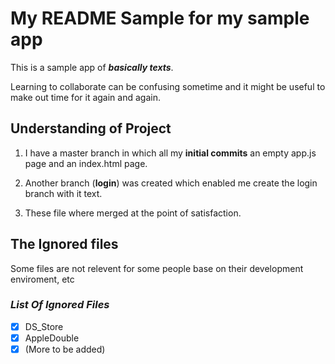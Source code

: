 # My README Sample for my sample app
This is a sample app of __*basically texts*__.

Learning to collaborate can be confusing sometime and it might be useful to make out time for it again and again.

## Understanding of Project
1. I have a master branch in which all my **initial commits** an empty app.js page and an index.html page.

1. Another branch (**login**) was created which enabled me create the login branch with it text.

1. These file where merged at the point of satisfaction.

## The Ignored files
Some files are not relevent for some people base on their development enviroment, etc
### *List Of Ignored Files*
* [x] DS_Store
* [x] AppleDouble
* [x] (More to be added)
